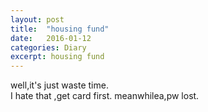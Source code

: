 ```yaml
---
layout: post
title:  "housing fund"
date:   2016-01-12
categories: Diary
excerpt: housing fund
---
```

well,it's just waste time.
<br>
I hate that ,get card first. meanwhilea,pw lost.
